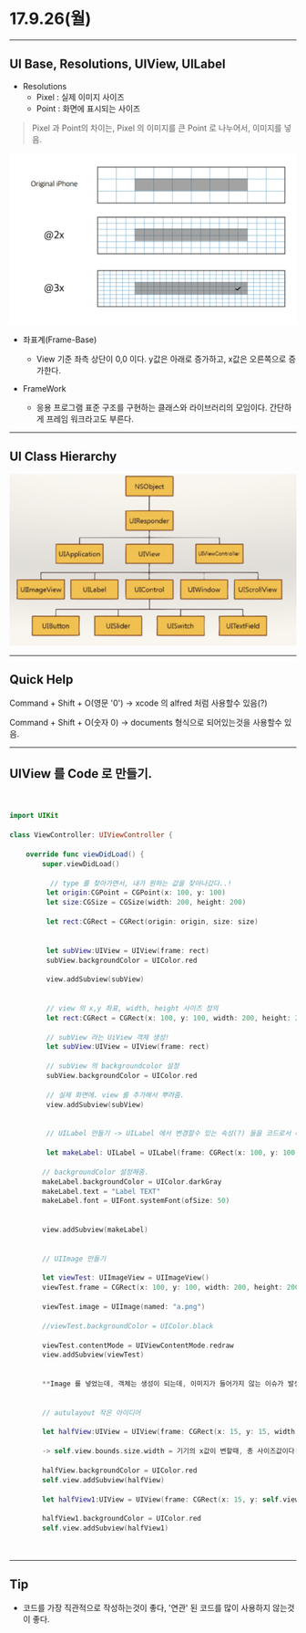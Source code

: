 # 17.9.26(월)

---

## UI Base, Resolutions, UIView, UILabel

 - Resolutions
  	 - Pixel : 실제 이미지 사이즈
  	 - Point : 화면에 표시되는 사이즈 
  	   
> Pixel 과 Point의 차이는, Pixel 의 이미지를 큰 Point 로 나누어서, 이미지를 넣음.


<p align="center">

![screen](/study/image/pixel.png) 

</p>


 - 좌표계(Frame-Base) 
  	- View 기준 좌측 상단이 0,0 이다.
  	   y값은 아래로 증가하고, x값은 오른쪽으로 증가한다.
  	   
  	   
  	   
 - FrameWork 
 	- 응용 프로그램 표준 구조를 구현하는 클래스와 라이브러리의 모임이다. 간단하게 프레임 워크라고도 부른다. 

 	
 	
---

## UI Class Hierarchy

<p align="center">

![screen](/study/image/UIHierarchy.png)

</p>

---

## Quick Help

Command + Shift + O(영문 '0') -> xcode 의 alfred 처럼 사용할수 있음(?)

Command + Shift + O(숫자 0) -> documents 형식으로 되어있는것을 사용할수 있음. 





---
## UIView 를 Code 로 만들기. 

```swift


import UIKit

class ViewController: UIViewController {

    override func viewDidLoad() {
        super.viewDidLoad()
        
          // type 를 찾아가면서, 내가 원하는 값을 찾아나갔다..! 
         let origin:CGPoint = CGPoint(x: 100, y: 100)
         let size:CGSize = CGSize(width: 200, height: 200)
         
         let rect:CGRect = CGRect(origin: origin, size: size)
         
         
         let subView:UIView = UIView(frame: rect)
         subView.backgroundColor = UIColor.red
         
         view.addSubview(subView)
         
         
         // view 의 x,y 좌표, width, height 사이즈 정의 
         let rect:CGRect = CGRect(x: 100, y: 100, width: 200, height: 200)
         
         // subView 라는 UiView 객체 생성!
         let subView:UIView = UIView(frame: rect)
         
         // subView 의 backgroundcolor 설정 
         subView.backgroundColor = UIColor.red
         
         // 실제 화면에. view 를 추가해서 뿌려줌.
         view.addSubview(subView)
         
         
         // UILabel 만들기 -> UILabel 에서 변경할수 있는 속성(?) 들을 코드로서 바꾸어보자.
         
         let makeLabel: UILabel = UILabel(frame: CGRect(x: 100, y: 100, width: 200, height: 200))
        
        // backgroundColor 설정해줌.
        makeLabel.backgroundColor = UIColor.darkGray
        makeLabel.text = "Label TEXT"
        makeLabel.font = UIFont.systemFont(ofSize: 50)
        
        
        view.addSubview(makeLabel)
        
        
        // UIImage 만들기 
        
        let viewTest: UIImageView = UIImageView()
        viewTest.frame = CGRect(x: 100, y: 100, width: 200, height: 200)
        
        viewTest.image = UIImage(named: "a.png")
        
        //viewTest.backgroundColor = UIColor.black
        
        viewTest.contentMode = UIViewContentMode.redraw
        view.addSubview(viewTest)
        
        
        **Image 를 넣었는데, 객체는 생성이 되는데, 이미지가 들어가지 않는 이슈가 발생했다. 알고 보니까 taget member 의 체크가 해제 되어 있었는데, 이럴때는 이미지가 연동이 되지않는것 같다.**
        
        
        // autulayout 작은 아이디어
        
        let halfView:UIView = UIView(frame: CGRect(x: 15, y: 15, width: self.view.bounds.size.width*0.92 ,height: 100))
        
        -> self.view.bounds.size.width = 기기의 x값이 변할때, 총 사이즈값이다! 이값을 가지고 주물주물해서, 원하는값을 만들어 낼수 있다.
        
        halfView.backgroundColor = UIColor.red
        self.view.addSubview(halfView)
        
        let halfView1:UIView = UIView(frame: CGRect(x: 15, y: self.view.bounds.size.height-115, width: self.view.bounds.size.width*0.92 ,height: 100))
        
        halfView1.backgroundColor = UIColor.red
        self.view.addSubview(halfView1)
        
        

```

---

## Tip 

 - 코드를 가장 직관적으로 작성하는것이 좋다, '연관' 된 코드를 많이 사용하지 않는것이 좋다. 


 
